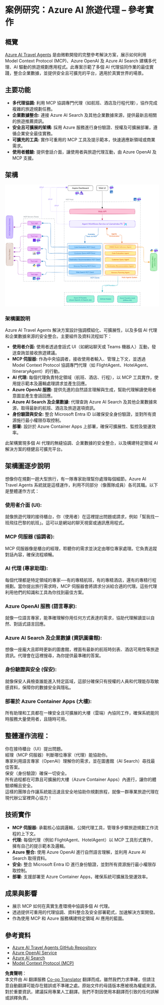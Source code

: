 <!--
CO_OP_TRANSLATOR_METADATA:
{
  "original_hash": "4d3415b9d2bf58bc69be07f945a69e07",
  "translation_date": "2025-06-13T21:42:39+00:00",
  "source_file": "09-CaseStudy/travelagentsample.md",
  "language_code": "hk"
}
-->
# 案例研究：Azure AI 旅遊代理 – 參考實作

## 概覽

[Azure AI Travel Agents](https://github.com/Azure-Samples/azure-ai-travel-agents) 是由微軟開發的完整參考解決方案，展示如何利用 Model Context Protocol (MCP)、Azure OpenAI 及 Azure AI Search 建構多代理、AI 驅動的旅遊規劃應用程式。此專案示範了多個 AI 代理協同作業的最佳實踐，整合企業數據，並提供安全且可擴充的平台，適用於真實世界的場景。

## 主要功能
- **多代理協調:** 利用 MCP 協調專門代理（如航班、酒店及行程代理），協作完成複雜的旅遊規劃任務。
- **企業數據整合:** 連接 Azure AI Search 及其他企業數據來源，提供最新且相關的旅遊推薦資訊。
- **安全且可擴展的架構:** 採用 Azure 服務進行身份驗證、授權及可擴展部署，遵循企業安全最佳實務。
- **可擴充的工具:** 實作可重用的 MCP 工具及提示範本，快速適應新領域或商業需求。
- **使用者體驗:** 提供會話介面，讓使用者與旅遊代理互動，由 Azure OpenAI 及 MCP 支援。

## 架構
![Architecture](https://raw.githubusercontent.com/Azure-Samples/azure-ai-travel-agents/main/docs/ai-travel-agents-architecture-diagram.png)

### 架構圖說明

Azure AI Travel Agents 解決方案設計強調模組化、可擴展性，以及多個 AI 代理和企業數據來源的安全整合。主要組件及資料流程如下：

- **使用者介面:** 使用者透過會話式 UI（如網站聊天或 Teams 機器人）互動，發送查詢並接收旅遊建議。
- **MCP 伺服器:** 作為中央協調者，接收使用者輸入、管理上下文，並透過 Model Context Protocol 協調專門代理（如 FlightAgent、HotelAgent、ItineraryAgent）的行動。
- **AI 代理:** 每個代理負責特定領域（航班、酒店、行程），以 MCP 工具實作，使用提示範本及邏輯處理請求並產生回應。
- **Azure OpenAI 服務:** 提供先進的自然語言理解與生成，幫助代理解讀使用者意圖並產生會話回應。
- **Azure AI Search 及企業數據:** 代理查詢 Azure AI Search 及其他企業數據來源，取得最新的航班、酒店及旅遊選項資訊。
- **身份驗證與安全:** 整合 Microsoft Entra ID 以確保安全身份驗證，並對所有資源施行最小權限存取控制。
- **部署:** 設計於 Azure Container Apps 上部署，確保可擴展性、監控及營運效率。

此架構實現多個 AI 代理的無縫協調、企業數據的安全整合，以及構建特定領域 AI 解決方案的穩健且可擴充平台。

## 架構圖逐步說明
想像你在規劃一趟大型旅行，有一隊專家助理幫你處理每個細節。Azure AI Travel Agents 系統就是這樣運作，利用不同部分（像團隊成員）各司其職。以下是整體運作方式：

### 使用者介面 (UI):
就像旅遊代理的接待櫃台，你（使用者）在這裡提出問題或請求，例如「幫我找一班飛往巴黎的航班」。這可以是網站的聊天視窗或通訊應用程式。

### MCP 伺服器 (協調者):
MCP 伺服器像是櫃台的經理，聆聽你的需求並決定由哪位專家處理。它負責追蹤對話內容，確保流程順暢。

### AI 代理 (專家助理):
每個代理都是特定領域的專家──有的專精航班，有的專精酒店，還有的專精行程規劃。當你提出旅行需求時，MCP 伺服器會將請求分派給合適的代理。這些代理利用他們的知識和工具為你找到最佳方案。

### Azure OpenAI 服務 (語言專家):
就像一位語言專家，能準確理解你用任何方式表達的需求，協助代理解讀並以自然、對話式語言回應。

### Azure AI Search 及企業數據 (資訊圖書館):
想像一座龐大且即時更新的圖書館，裡面有最新的航班時刻表、酒店可用性等旅遊資訊。代理會在這裡搜尋，為你提供最準確的答案。

### 身份驗證與安全 (保安):
就像保安人員檢查誰能進入特定區域，這部分確保只有授權的人員和代理能存取敏感資料，保障你的數據安全與隱私。

### 部署於 Azure Container Apps (大樓):
所有助理和工具都在一棟安全且可擴展的大樓（雲端）內協同工作，確保系統能同時服務大量使用者，且隨時可用。

## 整體運作流程：

你在接待櫃台（UI）提出問題。  
經理（MCP 伺服器）判斷哪位專家（代理）能協助你。  
專家利用語言專家（OpenAI）理解你的需求，並在圖書館（AI Search）尋找最佳答案。  
保安（身份驗證）確保一切安全。  
所有過程都在可靠且可擴展的大樓（Azure Container Apps）內進行，讓你的體驗順暢且安全。  
這樣的團隊合作讓系統能迅速且安全地協助你規劃旅程，就像一群專業旅遊代理在現代辦公室裡齊心協力！

## 技術實作
- **MCP 伺服器:** 承載核心協調邏輯，公開代理工具，管理多步驟旅遊規劃工作流程的上下文。
- **代理:** 每個代理（例如 FlightAgent、HotelAgent）以 MCP 工具形式實作，擁有自己的提示範本及邏輯。
- **Azure 整合:** 使用 Azure OpenAI 進行自然語言理解，並利用 Azure AI Search 取得資料。
- **安全:** 整合 Microsoft Entra ID 進行身份驗證，並對所有資源施行最小權限存取控制。
- **部署:** 支援部署至 Azure Container Apps，確保系統可擴展及營運效率。

## 成果與影響
- 展示 MCP 如何在真實生產環境中協調多個 AI 代理。
- 透過提供可重用的代理協調、資料整合及安全部署範式，加速解決方案開發。
- 作為使用 MCP 和 Azure 服務構建特定領域 AI 應用的藍圖。

## 參考資料
- [Azure AI Travel Agents GitHub Repository](https://github.com/Azure-Samples/azure-ai-travel-agents)
- [Azure OpenAI Service](https://azure.microsoft.com/en-us/products/ai-services/openai-service/)
- [Azure AI Search](https://azure.microsoft.com/en-us/products/ai-services/ai-search/)
- [Model Context Protocol (MCP)](https://modelcontextprotocol.io/)

**免責聲明**：  
本文件由 AI 翻譯服務 [Co-op Translator](https://github.com/Azure/co-op-translator) 翻譯而成。雖然我們力求準確，但請注意自動翻譯可能存在錯誤或不準確之處。原始文件的母語版本應被視為權威來源。對於重要資訊，建議採用專業人工翻譯。我們不對因使用本翻譯而引致的任何誤解或誤釋負責。